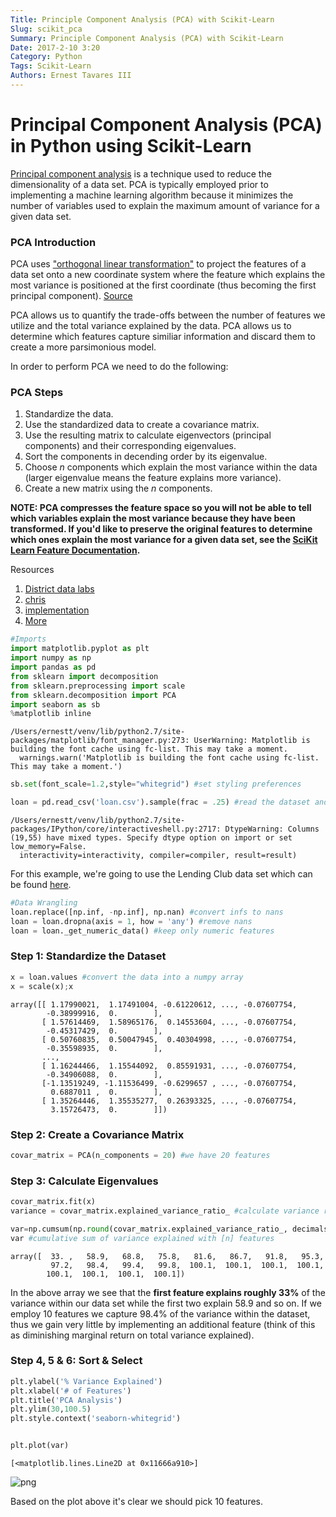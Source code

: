 ```yaml
---
Title: Principle Component Analysis (PCA) with Scikit-Learn
Slug: scikit_pca
Summary: Principle Component Analysis (PCA) with Scikit-Learn
Date: 2017-2-10 3:20
Category: Python
Tags: Scikit-Learn
Authors: Ernest Tavares III
---
```


# Principal Component Analysis (PCA) in Python using Scikit-Learn

[Principal component analysis](https://www.google.com/search?q=principal+component+analysis&oq=principal+component+analysis&aqs=chrome..69i57j69i59j0l4.4447j0j1&sourceid=chrome&ie=UTF-8) is a technique used to reduce the dimensionality of a data set. PCA is typically employed prior to implementing a machine learning algorithm because it minimizes the number of variables used to explain the maximum amount of variance for a given data set.

### PCA Introduction
PCA uses ["orthogonal linear transformation"](http://mathworld.wolfram.com/OrthogonalTransformation.html) to project the features of a data set onto a new coordinate system where the feature which explains the most variance is positioned at the first coordinate (thus becoming the first principal component). [Source](https://en.wikipedia.org/wiki/Principal_component_analysis)

PCA allows us to quantify the trade-offs between the number of features we utilize and the total variance explained by the data. PCA allows us to determine which features capture similiar information and discard them to create a more parsimonious model.

In order to perform PCA we need to do the following:

### PCA Steps
1. Standardize the data.
2. Use the standardized data to create a covariance matrix.
3. Use the resulting matrix to calculate eigenvectors (principal components) and their corresponding eigenvalues.
4. Sort the components in decending order by its eigenvalue.
5. Choose *n* components which explain the most variance within the data (larger eigenvalue means the feature explains more variance).
6. Create a new matrix using the *n* components.

**NOTE: PCA compresses the feature space so you will not be able to tell which variables explain the most variance because they have been transformed. If you'd like to preserve the original features to determine which ones explain the most variance for a given data set, see the [SciKit Learn Feature Documentation](http://scikit-learn.org/stable/modules/feature_selection.html).**

Resources
1. [District data labs](https://districtdatalabs.silvrback.com/principal-component-analysis-with-python)
2. [chris](http://chrisalbon.com/machine-learning/feature_extraction_with_pca.html)
3. [implementation](https://www.analyticsvidhya.com/blog/2016/03/practical-guide-principal-component-analysis-python/)
4. [More](http://sebastianraschka.com/Articles/2015_pca_in_3_steps.html)


```python
#Imports
import matplotlib.pyplot as plt
import numpy as np
import pandas as pd
from sklearn import decomposition
from sklearn.preprocessing import scale
from sklearn.decomposition import PCA
import seaborn as sb
%matplotlib inline
```

    /Users/ernestt/venv/lib/python2.7/site-packages/matplotlib/font_manager.py:273: UserWarning: Matplotlib is building the font cache using fc-list. This may take a moment.
      warnings.warn('Matplotlib is building the font cache using fc-list. This may take a moment.')



```python
sb.set(font_scale=1.2,style="whitegrid") #set styling preferences

loan = pd.read_csv('loan.csv').sample(frac = .25) #read the dataset and sample 25% of it
```

    /Users/ernestt/venv/lib/python2.7/site-packages/IPython/core/interactiveshell.py:2717: DtypeWarning: Columns (19,55) have mixed types. Specify dtype option on import or set low_memory=False.
      interactivity=interactivity, compiler=compiler, result=result)


For this example, we're going to use the Lending Club data set which can be found [here](https://www.kaggle.com/wendykan/lending-club-loan-data).


```python
#Data Wrangling
loan.replace([np.inf, -np.inf], np.nan) #convert infs to nans
loan = loan.dropna(axis = 1, how = 'any') #remove nans
loan = loan._get_numeric_data() #keep only numeric features
```

### Step 1: Standardize the Dataset


```python
x = loan.values #convert the data into a numpy array
x = scale(x);x
```




    array([[ 1.17990021,  1.17491004, -0.61220612, ..., -0.07607754,
            -0.38999916,  0.        ],
           [ 1.57614469,  1.58965176,  0.14553604, ..., -0.07607754,
            -0.45317429,  0.        ],
           [ 0.50760835,  0.50047945,  0.40304998, ..., -0.07607754,
            -0.35598935,  0.        ],
           ...,
           [ 1.16244466,  1.15544092,  0.85591931, ..., -0.07607754,
            -0.34906088,  0.        ],
           [-1.13519249, -1.11536499, -0.6299657 , ..., -0.07607754,
             0.6887011 ,  0.        ],
           [ 1.35264446,  1.35535277,  0.26393325, ..., -0.07607754,
             3.15726473,  0.        ]])



### Step 2: Create a Covariance Matrix


```python
covar_matrix = PCA(n_components = 20) #we have 20 features
```

### Step 3: Calculate Eigenvalues


```python
covar_matrix.fit(x)
variance = covar_matrix.explained_variance_ratio_ #calculate variance ratios

var=np.cumsum(np.round(covar_matrix.explained_variance_ratio_, decimals=3)*100)
var #cumulative sum of variance explained with [n] features
```




    array([  33. ,   58.9,   68.8,   75.8,   81.6,   86.7,   91.8,   95.3,
             97.2,   98.4,   99.4,   99.8,  100.1,  100.1,  100.1,  100.1,
            100.1,  100.1,  100.1,  100.1])



In the above array we see that the **first feature explains roughly 33%** of the variance within our data set while the first two explain 58.9 and so on. If we employ 10 features we capture 98.4% of the variance within the dataset, thus we gain very little by implementing an additional feature (think of this as diminishing marginal return on total variance explained).

### Step 4, 5 & 6: Sort & Select


```python
plt.ylabel('% Variance Explained')
plt.xlabel('# of Features')
plt.title('PCA Analysis')
plt.ylim(30,100.5)
plt.style.context('seaborn-whitegrid')


plt.plot(var)
```




    [<matplotlib.lines.Line2D at 0x11666a910>]




![png](output_13_1.png)


Based on the plot above it's clear we should pick 10 features.  
